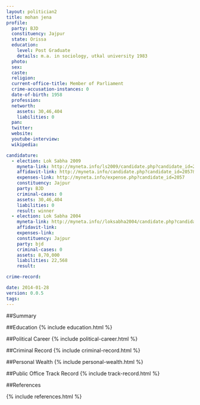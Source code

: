 ```yaml
---
layout: politician2
title: mohan jena
profile: 
  party: BJD
  constituency: Jajpur
  state: Orissa
  education: 
    level: Post Graduate
    details: m.a. in sociology, utkal university 1983
  photo: 
  sex: 
  caste: 
  religion: 
  current-office-title: Member of Parliament
  crime-accusation-instances: 0
  date-of-birth: 1958
  profession: 
  networth: 
    assets: 30,46,404
    liabilities: 0
  pan: 
  twitter: 
  website: 
  youtube-interview: 
  wikipedia: 

candidature: 
  - election: Lok Sabha 2009
    myneta-link: http://myneta.info/ls2009/candidate.php?candidate_id=2057
    affidavit-link: http://myneta.info/candidate.php?candidate_id=2057&scan=original
    expenses-link: http://myneta.info/expense.php?candidate_id=2057
    constituency: Jajpur 
    party: BJD
    criminal-cases: 0
    assets: 30,46,404
    liabilities: 0
    result: winner 
  - election: Lok Sabha 2004
    myneta-link: http://myneta.info//loksabha2004/candidate.php?candidate_id=2908
    affidavit-link: 
    expenses-link: 
    constituency: Jajpur 
    party: bjd
    criminal-cases: 0
    assets: 8,70,000
    liabilities: 22,568
    result:  

crime-record: 

date: 2014-01-28
version: 0.0.5
tags: 
---
```

##Summary


##Education
{% include education.html %}


##Political Career
{% include political-career.html %}


##Criminal Record
{% include criminal-record.html %}


##Personal Wealth
{% include personal-wealth.html %}


##Public Office Track Record
{% include track-record.html %}


##References


{% include references.html %}